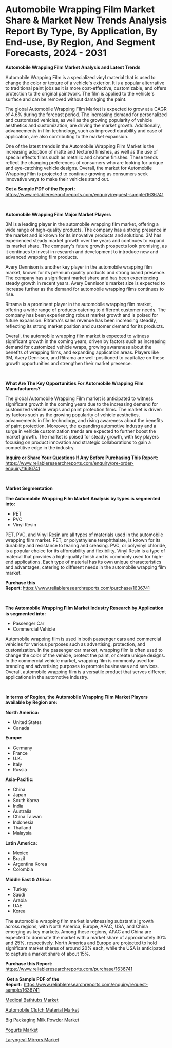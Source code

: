<p><h1>Automobile Wrapping Film Market Share & Market New Trends Analysis Report By Type, By Application, By End-use, By Region, And Segment Forecasts, 2024 - 2031</h1></p><p><strong>Automobile Wrapping Film Market Analysis and Latest Trends</strong></p>
<p><p>Automobile Wrapping Film is a specialized vinyl material that is used to change the color or texture of a vehicle's exterior. It is a popular alternative to traditional paint jobs as it is more cost-effective, customizable, and offers protection to the original paintwork. The film is applied to the vehicle's surface and can be removed without damaging the paint.</p><p>The global Automobile Wrapping Film Market is expected to grow at a CAGR of 4.6% during the forecast period. The increasing demand for personalized and customized vehicles, as well as the growing popularity of vehicle aesthetics and customization, are driving the market growth. Additionally, advancements in film technology, such as improved durability and ease of application, are also contributing to the market expansion.</p><p>One of the latest trends in the Automobile Wrapping Film Market is the increasing adoption of matte and textured finishes, as well as the use of special effects films such as metallic and chrome finishes. These trends reflect the changing preferences of consumers who are looking for unique and eye-catching vehicle designs. Overall, the market for Automobile Wrapping Film is projected to continue growing as consumers seek innovative ways to make their vehicles stand out.</p></p>
<p><strong>Get a Sample PDF of the Report:&nbsp;</strong> <a href="https://www.reliableresearchreports.com/enquiry/request-sample/1636741">https://www.reliableresearchreports.com/enquiry/request-sample/1636741</a></p>
<p>&nbsp;</p>
<p><strong>Automobile Wrapping Film Major Market Players</strong></p>
<p><p>3M is a leading player in the automobile wrapping film market, offering a wide range of high-quality products. The company has a strong presence in the market and is known for its innovative products and solutions. 3M has experienced steady market growth over the years and continues to expand its market share. The company's future growth prospects look promising, as it continues to invest in research and development to introduce new and advanced wrapping film products.</p><p>Avery Dennison is another key player in the automobile wrapping film market, known for its premium quality products and strong brand presence. The company has a significant market share and has been experiencing steady growth in recent years. Avery Dennison's market size is expected to increase further as the demand for automobile wrapping films continues to rise.</p><p>Ritrama is a prominent player in the automobile wrapping film market, offering a wide range of products catering to different customer needs. The company has been experiencing robust market growth and is poised for future expansion. Ritrama's sales revenue has been increasing steadily, reflecting its strong market position and customer demand for its products.</p><p>Overall, the automobile wrapping film market is expected to witness significant growth in the coming years, driven by factors such as increasing demand for customized vehicle wraps, growing awareness about the benefits of wrapping films, and expanding application areas. Players like 3M, Avery Dennison, and Ritrama are well-positioned to capitalize on these growth opportunities and strengthen their market presence.</p></p>
<p>&nbsp;</p>
<p><strong>What Are The Key Opportunities For Automobile Wrapping Film Manufacturers?</strong></p>
<p><p>The global Automobile Wrapping Film market is anticipated to witness significant growth in the coming years due to the increasing demand for customized vehicle wraps and paint protection films. The market is driven by factors such as the growing popularity of vehicle aesthetics, advancements in film technology, and rising awareness about the benefits of paint protection. Moreover, the expanding automotive industry and a surge in vehicle customization trends are expected to further boost the market growth. The market is poised for steady growth, with key players focusing on product innovation and strategic collaborations to gain a competitive edge in the industry.</p></p>
<p><strong>Inquire or Share Your Questions If Any Before Purchasing This Report:</strong> <a href="https://www.reliableresearchreports.com/enquiry/pre-order-enquiry/1636741">https://www.reliableresearchreports.com/enquiry/pre-order-enquiry/1636741</a></p>
<p>&nbsp;</p>
<p><strong>Market Segmentation</strong></p>
<p><strong>The Automobile Wrapping Film Market Analysis by types is segmented into:</strong></p>
<p><ul><li>PET</li><li>PVC</li><li>Vinyl Resin</li></ul></p>
<p><p>PET, PVC, and Vinyl Resin are all types of materials used in the automobile wrapping film market. PET, or polyethylene terephthalate, is known for its durability and resistance to tearing and creasing. PVC, or polyvinyl chloride, is a popular choice for its affordability and flexibility. Vinyl Resin is a type of material that provides a high-quality finish and is commonly used for high-end applications. Each type of material has its own unique characteristics and advantages, catering to different needs in the automobile wrapping film market.</p></p>
<p><strong>Purchase this Report:&nbsp;</strong><a href="https://www.reliableresearchreports.com/purchase/1636741">https://www.reliableresearchreports.com/purchase/1636741</a></p>
<p>&nbsp;</p>
<p><strong>The Automobile Wrapping Film Market Industry Research by Application is segmented into:</strong></p>
<p><ul><li>Passenger Car</li><li>Commercial Vehicle</li></ul></p>
<p><p>Automobile wrapping film is used in both passenger cars and commercial vehicles for various purposes such as advertising, protection, and customization. In the passenger car market, wrapping film is often used to change the color of the vehicle, protect the paint, or create unique designs. In the commercial vehicle market, wrapping film is commonly used for branding and advertising purposes to promote businesses and services. Overall, automobile wrapping film is a versatile product that serves different applications in the automotive industry.</p></p>
<p>&nbsp;</p>
<p><strong>In terms of Region, the Automobile Wrapping Film Market Players available by Region are:</strong></p>
<p>
    <p> <strong> North America: </strong>
        <ul>
            <li>United States</li>
            <li>Canada</li>
        </ul>
        </p> 
    <p> <strong> Europe: </strong>
        <ul>
            <li>Germany</li>
            <li>France</li>
            <li>U.K.</li>
            <li>Italy</li>
            <li>Russia</li>
        </ul>
        </p> 
    <p> <strong> Asia-Pacific: </strong>
        <ul>
            <li>China</li>
            <li>Japan</li>
            <li>South Korea</li>
            <li>India</li>
            <li>Australia</li>
            <li>China Taiwan</li>
            <li>Indonesia</li>
            <li>Thailand</li>
            <li>Malaysia</li>
        </ul>
        </p> 
    <p> <strong> Latin America: </strong>
        <ul>
            <li>Mexico</li>
            <li>Brazil</li>
            <li>Argentina Korea</li>
            <li>Colombia</li>
        </ul>
        </p> 
    <p> <strong> Middle East & Africa: </strong>
        <ul>
            <li>Turkey</li>
            <li>Saudi</li>
            <li>Arabia</li>
            <li>UAE</li>
            <li>Korea</li>
        </ul>
    </p>
    </p>
<p><p>The automobile wrapping film market is witnessing substantial growth across regions, with North America, Europe, APAC, USA, and China emerging as key markets. Among these regions, APAC and China are expected to dominate the market with a market share of approximately 30% and 25%, respectively. North America and Europe are projected to hold significant market shares of around 20% each, while the USA is anticipated to capture a market share of about 15%.</p></p>
<p><strong>Purchase this Report: </strong><a href="https://www.reliableresearchreports.com/purchase/1636741">https://www.reliableresearchreports.com/purchase/1636741</a></p>
<p>&nbsp;<strong>Get a Sample PDF of the Report:&nbsp;&nbsp;</strong><a href="https://www.reliableresearchreports.com/enquiry/request-sample/1636741">https://www.reliableresearchreports.com/enquiry/request-sample/1636741</a></p>
<p><strong></strong></p>
<p><p><a href="https://medium.com/@chiragreportprime/medical-bathtubs-market-furnishes-information-on-market-share-market-trends-and-market-growth-90138ef1da07">Medical Bathtubs Market</a></p><p><a href="https://github.com/beatblasta/Market-Research-Report-List-1/blob/main/automobile-clutch-material-market.md">Automobile Clutch Material Market</a></p><p><a href="https://issuu.com/reportprime-2/docs/big-packaging-milk-powder-market-size-2030.pptx">Big Packaging Milk Powder Market</a></p><p><a href="https://issuu.com/reportprime-2/docs/yogurts-market-size-2030.pptx">Yogurts Market</a></p><p><a href="https://medium.com/@chiragreportprime/analyzing-laryngeal-mirrors-market-global-industry-perspective-and-forecast-2024-to-2031-69f807c63cfc">Laryngeal Mirrors Market</a></p></p>